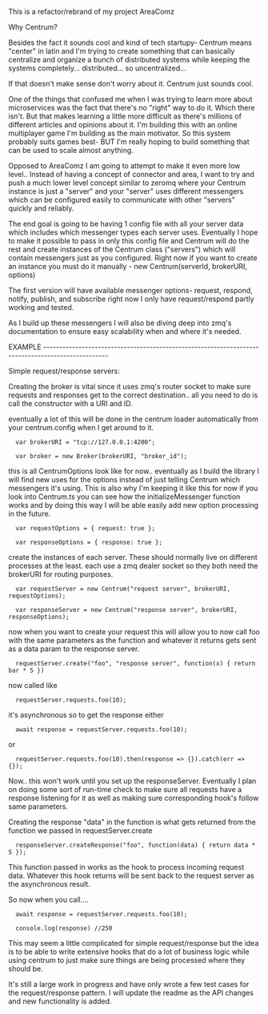 This is a refactor/rebrand of my project AreaComz

Why Centrum?

Besides the fact it sounds cool and kind of tech startupy- Centrum means "center" in
latin and I'm trying to create something that can basically centralize and organize a bunch of
distributed systems while keeping the systems completely... distributed... so uncentralized...

If that doesn't make sense don't worry about it. Centrum just sounds cool.

One of the things that confused me when I was trying to learn more about microservices
was the fact that there's no "right" way to do it. Which there isn't. But
that makes learning a little more difficult as there's millions of different
articles and opinions about it. I'm building this with an online multiplayer game
I'm building as the main motivator. So this system probably suits games best-
BUT I'm really hoping to build something that can be used to scale almost anything.

Opposed to AreaComz I am going to attempt to make it even more low level.. Instead of
having a concept of connector and area, I want to try and push a much lower level concept similar to zeromq
where your Centrum instance is just a "server" and your "server" uses different messengers which can be configured
easily to communicate with other "servers" quickly and reliably.

The end goal is going to be having 1 config file with all your server data which includes which messenger types
each server uses. Eventually I hope to make it possible to pass in only this config file and Centrum will do the rest
and create instances of the Centrum class ("servers") which will contain messengers just as you configured. Right now if you want
to create an instance you must do it manually -
new Centrum(serverId, brokerURI, options)

The first version will have available messenger options-
request, respond, notify, publish, and subscribe
right now I only have request/respond partly working and tested.

As I build up these messengers I will also be diving deep into zmq's documentation to ensure easy scalability
when and where it's needed.



EXAMPLE --------------------------------------------------------------------------------------------------

Simple request/response servers:

   Creating the broker is vital since it uses zmq's router socket to make sure requests and responses get
   to the correct destination.. all you need to do is call the constructor with a URI and ID.

   eventually a lot of this will be done in the centrum loader automatically from your centrum.config when I get around to it.

      var brokerURI = "tcp://127.0.0.1:4200";

      var broker = new Broker(brokerURI, "broker_id");


   this is all CentrumOptions look like for now.. eventually as I build the library I will find new uses for the options instead
   of just telling Centrum which messengers it's using. This is also why I'm keeping it like this for now if you look into
   Centrum.ts you can see how the initializeMessenger function works and by doing this way I will be able easily add new option processing
   in the future.

      var requestOptions = { request: true };

      var responseOptions = { response: true };



   create the instances of each server. These should normally live on different processes at the least.
   each use a zmq dealer socket so they both need the brokerURI for routing purposes.


      var requestServer = new Centrum("request server", brokerURI, requestOptions);

      var responseServer = new Centrum("response server", brokerURI, responseOptions);



   now when you want to create your request
   this will allow you to now call foo with the same parameters as the function
   and whatever it returns gets sent as a data param to the response server.


      requestServer.create("foo", "response server", function(x) { return bar * 5 })

   now called like

      requestServer.requests.foo(10);

   it's asynchronous so to get the response either

      await response = requestServer.requests.foo(10);

   or

      requestServer.requests.foo(10).then(response => {}).catch(err => {});



   Now.. this won't work until you set up the responseServer. Eventually I plan on doing some sort of run-time check
   to make sure all requests have a response listening for it as well as making sure corresponding hook's follow same
   parameters.

   Creating the response
   "data" in the function is what gets returned from the function we passed in requestServer.create

      responseServer.createResponse("foo", function(data) { return data * 5 });




   This function passed in works as the hook to process incoming request data. Whatever this hook
   returns will be sent back to the request server as the asynchronous result.

   So now when you call....

      await response = requestServer.requests.foo(10);

      console.log(response) //250



   This may seem a little complicated for simple request/response but the idea
   is to be able to write extensive hooks that do a lot of business logic while
   using centrum to just make sure things are being processed where they should be.

   It's still a large work in progress and have only wrote a few test cases for the request/response pattern.
   I will update the readme as the API changes and new functionality is added.







